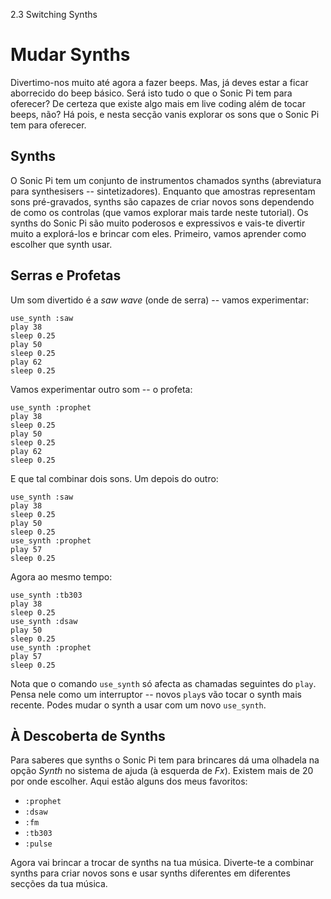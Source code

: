 2.3 Switching Synths

# Mudar Synths

Divertimo-nos muito até agora a fazer beeps. Mas, já deves estar a ficar aborrecido do beep básico. Será isto tudo o que o Sonic Pi tem para oferecer? De certeza que existe algo mais em live coding além de tocar beeps, não? Há pois, e nesta secção vanis explorar os sons que o Sonic Pi tem para oferecer.

## Synths

O Sonic Pi tem um conjunto de instrumentos chamados synths (abreviatura para synthesisers -- sintetizadores). Enquanto que amostras representam sons pré-gravados, synths são capazes de criar novos sons dependendo de como os controlas (que vamos explorar mais tarde neste tutorial). Os synths do Sonic Pi são muito poderosos e expressivos e vais-te divertir muito a explorá-los e brincar com eles. Primeiro, vamos aprender como escolher que synth usar.

## Serras e Profetas

Um som divertido é a *saw wave* (onde de serra) -- vamos experimentar:

```
use_synth :saw
play 38
sleep 0.25
play 50
sleep 0.25
play 62
sleep 0.25
```

Vamos experimentar outro som -- o profeta:

```
use_synth :prophet
play 38
sleep 0.25
play 50
sleep 0.25
play 62
sleep 0.25
```

E que tal combinar dois sons. Um depois do outro:

```
use_synth :saw
play 38
sleep 0.25
play 50
sleep 0.25
use_synth :prophet
play 57
sleep 0.25

```

Agora ao mesmo tempo:

```
use_synth :tb303
play 38
sleep 0.25
use_synth :dsaw
play 50
sleep 0.25
use_synth :prophet
play 57
sleep 0.25
```

Nota que o comando `use_synth` só afecta as chamadas seguintes do `play`. Pensa nele como um interruptor -- novos `play`s vão tocar o synth mais recente. Podes mudar o synth a usar com um novo `use_synth`.


## À Descoberta de Synths

Para saberes que synths o Sonic Pi tem para brincares dá uma olhadela na opção *Synth* no sistema de ajuda (à esquerda de *Fx*). Existem mais de 20 por onde escolher. Aqui estão alguns dos meus favoritos:

* `:prophet`
* `:dsaw`
* `:fm`
* `:tb303`
* `:pulse`

Agora vai brincar a trocar de synths na tua música. Diverte-te a combinar synths para criar novos sons e usar synths diferentes em diferentes secções da tua música.
